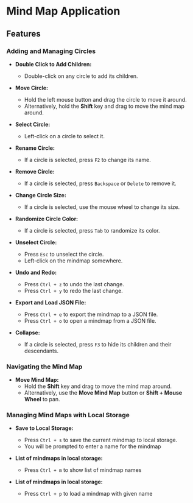 # Mind Map Application

## Features

### Adding and Managing Circles

- **Double Click to Add Children:**

  - Double-click on any circle to add its children.

- **Move Circle:**

  - Hold the left mouse button and drag the circle to move it around.
  - Alternatively, hold the **Shift** key and drag to move the mind map around.

- **Select Circle:**

  - Left-click on a circle to select it.

- **Rename Circle:**

  - If a circle is selected, press `F2` to change its name.

- **Remove Circle:**

  - If a circle is selected, press `Backspace` or `Delete` to remove it.

- **Change Circle Size:**

  - If a circle is selected, use the mouse wheel to change its size.

- **Randomize Circle Color:**

  - If a circle is selected, press `Tab` to randomize its color.

- **Unselect Circle:**

  - Press `Esc` to unselect the circle.
  - Left-click on the mindmap somewhere.

- **Undo and Redo:**

  - Press `Ctrl + z` to undo the last change.
  - Press `Ctrl + y` to redo the last change.

- **Export and Load JSON File:**

  - Press `Ctrl + e` to export the mindmap to a JSON file.
  - Press `Ctrl + o` to open a mindmap from a JSON file.

- **Collapse:**
  - If a circle is selected, press `F3` to hide its children and their descendants.

### Navigating the Mind Map

- **Move Mind Map:**
  - Hold the **Shift** key and drag to move the mind map around.
  - Alternatively, use the **Move Mind Map** button or **Shift + Mouse Wheel** to pan.

### Managing Mind Maps with Local Storage

- **Save to Local Storage:**

  - Press `Ctrl + s` to save the current mindmap to local storage.
  - You will be prompted to enter a name for the mindmap

- **List of mindmaps in local storage:**

  - Press `Ctrl + m` to show list of mindmap names

- **List of mindmaps in local storage:**

  - Press `Ctrl + p` to load a mindmap with given name
